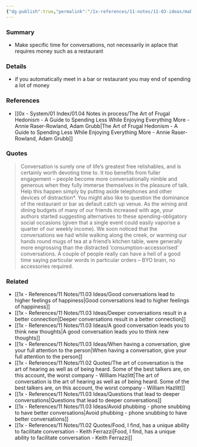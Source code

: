 ```yaml
---
{"dg-publish":true,"permalink":"/1x-references/11-notes/11-03-ideas/make-specific-time-for-conversations/","title":"Make specific time for conversations","created":"2025-08-24T10:50:33.913+03:00","updated":"2025-08-24T11:19:48.376+03:00"}
---
```



### Summary
- Make specific time for conversations, not necessarily in aplace that requires money such as a restaurant

### Details
- if you automatically meet in a bar or restaurant you may end of spending a lot of money

### References
- [[0x - System/01 Index/01.04 Notes in process/The Art of Frugal Hedonism - A Guide to Spending Less While Enjoying Everything More - Annie Raser-Rowland, Adam Grubb\|The Art of Frugal Hedonism - A Guide to Spending Less While Enjoying Everything More - Annie Raser-Rowland, Adam Grubb]]

### Quotes
> Conversation is surely one of life’s greatest free relishables, and is certainly worth devoting time to. It too benefits from fuller engagement – people become more conversationally nimble and generous when they fully immerse themselves in the pleasure of talk. Help this happen simply by putting aside telephones and other devices of distraction*. You might also like to question the dominance of the restaurant or bar as default catch up venue. As the wining and dining budgets of many of our friends increased with age, your authors started suggesting alternatives to these spending-obligatory social occasions (given that a single event could easily vaporise a quarter of our weekly income). We soon noticed that the conversations we had while walking along the creek, or warming our hands round mugs of tea at a friend’s kitchen table, were generally more engrossing than the distracted ‘consumption-accessorised’ conversations. A couple of people really can have a hell of a good time saying particular words in particular orders – BYO brain, no accessories required.

### Related
- [[1x - References/11 Notes/11.03 Ideas/Good conversations lead to higher feelings of happiness\|Good conversations lead to higher feelings of happiness]]
- [[1x - References/11 Notes/11.03 Ideas/Deeper conversations result in a better connection\|Deeper conversations result in a better connection]]
- [[1x - References/11 Notes/11.03 Ideas/A good conversation leads you to think new thoughts\|A good conversation leads you to think new thoughts]]
- [[1x - References/11 Notes/11.03 Ideas/When having a conversation, give your full attention to the person\|When having a conversation, give your full attention to the person]]
- [[1x - References/11 Notes/11.02 Quotes/The art of conversation is the art of hearing as well as of being heard. Some of the best talkers are, on this account, the worst company - William Hazlitt\|The art of conversation is the art of hearing as well as of being heard. Some of the best talkers are, on this account, the worst company - William Hazlitt]]
- [[1x - References/11 Notes/11.03 Ideas/Questions that lead to deeper conversations\|Questions that lead to deeper conversations]]
- [[1x - References/11 Notes/11.03 Ideas/Avoid phubbing - phone snubbing to have better conversations\|Avoid phubbing - phone snubbing to have better conversations]]
- [[1x - References/11 Notes/11.02 Quotes/Food, I find, has a unique ability to facilitate conversation - Keith Ferrazzi\|Food, I find, has a unique ability to facilitate conversation - Keith Ferrazzi]]